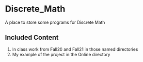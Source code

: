 # Discrete_Math
A place to store some programs for Discrete Math

## Included Content

1.  In class work from Fall20 and Fall21 in those named directories
2.  My example of the project in the Online directory
